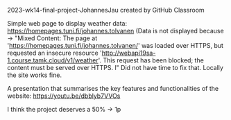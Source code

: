 2023-wk14-final-project-JohannesJau created by GitHub Classroom

Simple web page to display weather data: https://homepages.tuni.fi/johannes.tolvanen (Data is not displayed because -> "Mixed Content: The page at 'https://homepages.tuni.fi/johannes.tolvanen/' was loaded over HTTPS, but requested an insecure resource 'http://webapi19sa-1.course.tamk.cloud/v1/weather'. This request has been blocked; the content must be served over HTTPS. l" Did not have time to fix that. Locally the site works fine.

A presentation that summarises the key features and functionalities of the website: https://youtu.be/dbblyb7VVOs

I think the project deserves a 50% -> 1p
